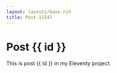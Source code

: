 ```yaml
---
layout: layouts/base.njk
title: Post 11547
---
```


# Post {{ id }}

This is post {{ id }} in my Eleventy project.
